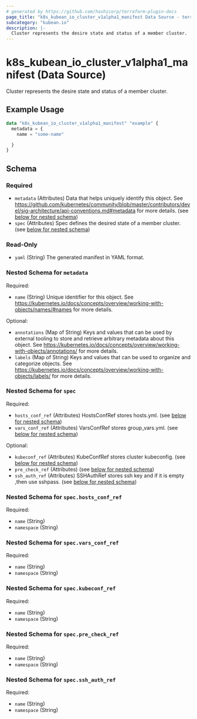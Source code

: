 ```yaml
---
# generated by https://github.com/hashicorp/terraform-plugin-docs
page_title: "k8s_kubean_io_cluster_v1alpha1_manifest Data Source - terraform-provider-k8s"
subcategory: "kubean.io"
description: |-
  Cluster represents the desire state and status of a member cluster.
---
```


# k8s_kubean_io_cluster_v1alpha1_manifest (Data Source)

Cluster represents the desire state and status of a member cluster.

## Example Usage

```terraform
data "k8s_kubean_io_cluster_v1alpha1_manifest" "example" {
  metadata = {
    name = "some-name"

  }
}
```

<!-- schema generated by tfplugindocs -->
## Schema

### Required

- `metadata` (Attributes) Data that helps uniquely identify this object. See https://github.com/kubernetes/community/blob/master/contributors/devel/sig-architecture/api-conventions.md#metadata for more details. (see [below for nested schema](#nestedatt--metadata))
- `spec` (Attributes) Spec defines the desired state of a member cluster. (see [below for nested schema](#nestedatt--spec))

### Read-Only

- `yaml` (String) The generated manifest in YAML format.

<a id="nestedatt--metadata"></a>
### Nested Schema for `metadata`

Required:

- `name` (String) Unique identifier for this object. See https://kubernetes.io/docs/concepts/overview/working-with-objects/names/#names for more details.

Optional:

- `annotations` (Map of String) Keys and values that can be used by external tooling to store and retrieve arbitrary metadata about this object. See https://kubernetes.io/docs/concepts/overview/working-with-objects/annotations/ for more details.
- `labels` (Map of String) Keys and values that can be used to organize and categorize objects. See https://kubernetes.io/docs/concepts/overview/working-with-objects/labels/ for more details.


<a id="nestedatt--spec"></a>
### Nested Schema for `spec`

Required:

- `hosts_conf_ref` (Attributes) HostsConfRef stores hosts.yml. (see [below for nested schema](#nestedatt--spec--hosts_conf_ref))
- `vars_conf_ref` (Attributes) VarsConfRef stores group_vars.yml. (see [below for nested schema](#nestedatt--spec--vars_conf_ref))

Optional:

- `kubeconf_ref` (Attributes) KubeConfRef stores cluster kubeconfig. (see [below for nested schema](#nestedatt--spec--kubeconf_ref))
- `pre_check_ref` (Attributes) (see [below for nested schema](#nestedatt--spec--pre_check_ref))
- `ssh_auth_ref` (Attributes) SSHAuthRef stores ssh key and if it is empty ,then use sshpass. (see [below for nested schema](#nestedatt--spec--ssh_auth_ref))

<a id="nestedatt--spec--hosts_conf_ref"></a>
### Nested Schema for `spec.hosts_conf_ref`

Required:

- `name` (String)
- `namespace` (String)


<a id="nestedatt--spec--vars_conf_ref"></a>
### Nested Schema for `spec.vars_conf_ref`

Required:

- `name` (String)
- `namespace` (String)


<a id="nestedatt--spec--kubeconf_ref"></a>
### Nested Schema for `spec.kubeconf_ref`

Required:

- `name` (String)
- `namespace` (String)


<a id="nestedatt--spec--pre_check_ref"></a>
### Nested Schema for `spec.pre_check_ref`

Required:

- `name` (String)
- `namespace` (String)


<a id="nestedatt--spec--ssh_auth_ref"></a>
### Nested Schema for `spec.ssh_auth_ref`

Required:

- `name` (String)
- `namespace` (String)
